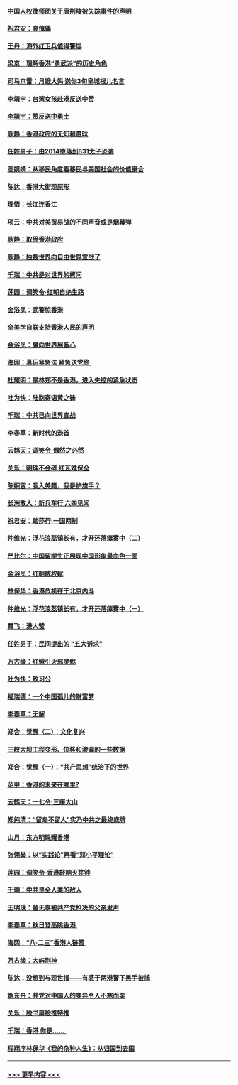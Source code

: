 #### [中国人权律师团关于唐荆陵被失踪事件的声明](../pages/nsc993/n11500014.md?t=09050322) 
#### [祝君安：哀傀儡](../pages/nsc993/n11499776.md?t=09050322) 
#### [王丹：海外红卫兵值得警惕](../pages/nsc993/n11498138.md?t=09050322) 
#### [梁京：理解香港“勇武派”的历史角色](../pages/nsc993/n11498006.md?t=09050322) 
#### [司马京雷：月娥大妈  送你3句皇城根儿名言](../pages/nsc993/n11497885.md?t=09050322) 
#### [李靖宇：台湾女孩赴港反送中赞](../pages/nsc993/n11497721.md?t=09050322) 
#### [李靖宇：赞反送中勇士](../pages/nsc993/n11497452.md?t=09050322) 
#### [耿静：香港政府的无知和愚昧](../pages/nsc993/n11494238.md?t=09050322) 
#### [任姓男子：由2014堕落到831太子恐袭](../pages/nsc993/n11496683.md?t=09050322) 
#### [高婧婧：从移民角度看移民与美国社会的价值磨合](../pages/nsc993/n11495757.md?t=09050322) 
#### [陈达：香港大街现原形 ](../pages/nsc993/n11495441.md?t=09050322) 
#### [理悟：长江连香江](../pages/nsc993/n11495377.md?t=09050322) 
#### [项云：中共对美贸易战的不同声音或是烟幕弹](../pages/nsc993/n11494929.md?t=09050322) 
#### [耿静：取缔香港政府](../pages/nsc993/n11494218.md?t=09050322) 
#### [耿静：独裁世界向自由世界宣战了](../pages/nsc993/n11494190.md?t=09050322) 
#### [千瑞：中共是对世界的拷问](../pages/nsc993/n11493021.md?t=09050322) 
#### [莲园：调笑令‧红朝自绝生路](../pages/nsc993/n11493011.md?t=09050322) 
#### [金浴凤：武警惊香港](../pages/nsc993/n11492994.md?t=09050322) 
#### [全美学自联支持香港人民的声明](../pages/nsc993/n11492630.md?t=09050322) 
#### [金浴凤：魔向世界展畜心](../pages/nsc993/n11492599.md?t=09050322) 
#### [海网：真玩紧急法 紧急送党终 ](../pages/nsc993/n11492535.md?t=09050322) 
#### [杜耀明：是林郑不是香港，进入失控的紧急状态](../pages/nsc993/n11491420.md?t=09050322) 
#### [吐为快：陆胞寄语黄之锋](../pages/nsc993/n11491117.md?t=09050322) 
#### [千瑞：中共已向世界宣战](../pages/nsc993/n11490123.md?t=09050322) 
#### [李春草：新时代的港首](../pages/nsc993/n11489864.md?t=09050322) 
#### [云鹤天：调笑令·偶然之必然](../pages/nsc993/n11489701.md?t=09050322) 
#### [关乐：明珠不会碎 红瓦难保全](../pages/nsc993/n11489647.md?t=09050322) 
#### [陈婉容：我入美籍，我是护旗手？](../pages/nsc993/n11487908.md?t=09050322) 
#### [长洲散人：新兵车行 六四见闻](../pages/nsc993/n11487729.md?t=09050322) 
#### [祝君安：踏莎行‧一国两制](../pages/nsc993/n11487699.md?t=09050322) 
#### [仲维光：浮花浪蕊镇长有，才开还落瘴雾中（二）](../pages/nsc993/n11483286.md?t=09050322) 
#### [严比尔：中国留学生正展现中国形象最血色一面](../pages/nsc993/n11485145.md?t=09050322) 
#### [金浴凤：红朝威权赋](../pages/nsc993/n11485191.md?t=09050322) 
#### [林保华：香港危机在于北京内斗](../pages/nsc993/n11484593.md?t=09050322) 
#### [仲维光：浮花浪蕊镇长有，才开还落瘴雾中（ㄧ）](../pages/nsc993/n11483259.md?t=09050322) 
#### [霄飞：港人赞](../pages/nsc993/n11482957.md?t=09050322) 
#### [任姓男子：民间提出的 “五大诉求”](../pages/nsc993/n11482897.md?t=09050322) 
#### [万古缘：红蛾引火邪灵烬](../pages/nsc993/n11482886.md?t=09050322) 
#### [吐为快：致习公](../pages/nsc993/n11482867.md?t=09050322) 
#### [福瑞德：一个中国孤儿的财富梦](../pages/nsc993/n11482817.md?t=09050322) 
#### [李春草：无解](../pages/nsc993/n11482791.md?t=09050322) 
#### [郑合：觉醒（二）：文化复兴](../pages/nsc993/n11478025.md?t=09050322) 
#### [三峡大坝工程变形、位移和渗漏的一些数据](../pages/nsc993/n11478232.md?t=09050322) 
#### [郑合：觉醒（一）：“共产思想”统治下的世界](../pages/nsc993/n11477663.md?t=09050322) 
#### [范甲：香港的未来在哪里?](../pages/nsc993/n11477249.md?t=09050322) 
#### [云鹤天：一七令·三座大山](../pages/nsc993/n11477192.md?t=09050322) 
#### [郑纯清：“留岛不留人”实乃中共之最终底牌](../pages/nsc993/n11476160.md?t=09050322) 
#### [山月：东方明珠耀香港](../pages/nsc993/n11476077.md?t=09050322) 
#### [张翎燊：以“实践论”再看“邓小平理论”](../pages/nsc993/n11475733.md?t=09050322) 
#### [莲园：调笑令‧香港敲响灭共钟](../pages/nsc993/n11475723.md?t=09050322) 
#### [千瑞：中共是全人类的敌人](../pages/nsc993/n11475329.md?t=09050322) 
#### [王明珠：替无辜被共产党枪决的父亲发声](../pages/nsc993/n11474570.md?t=09050322) 
#### [李春草：秋日登高眺香港 ](../pages/nsc993/n11474491.md?t=09050322) 
#### [海网：“八·二三”香港人链赞 ](../pages/nsc993/n11474538.md?t=09050322) 
#### [万古缘：大屿荆神](../pages/nsc993/n11474401.md?t=09050322) 
#### [陈达：没想到与现世报——有感于两港警下黑手被捕 ](../pages/nsc993/n11472557.md?t=09050322) 
#### [甑东舟：共党对中国人的变异令人不寒而栗](../pages/nsc993/n11472496.md?t=09050322) 
#### [关乐：脸书扇脸推特推](../pages/nsc993/n11472488.md?t=09050322) 
#### [千瑞：香港  你是…… ](../pages/nsc993/n11472459.md?t=09050322) 
#### [程翔序林保华《我的杂种人生》：从归国到去国](../pages/nsc993/n11472369.md?t=09050322) 

----
#### [ >>> 更早内容 <<< ](../indexes/nsc993-earlier.md)
